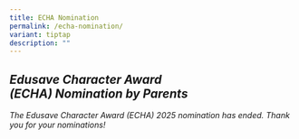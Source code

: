 ```yaml
---
title: ECHA Nomination
permalink: /echa-nomination/
variant: tiptap
description: ""
---
```

<h2><strong><em>Edusave Character Award (ECHA)&nbsp;Nomination&nbsp;by&nbsp;Parents&nbsp;</em></strong></h2>
<p></p>
<p><em>The Edusave Character Award (ECHA) 2025 nomination has ended. Thank you for your nominations!</em>
</p>
<p></p>
<p></p>
<p></p>
<p></p>